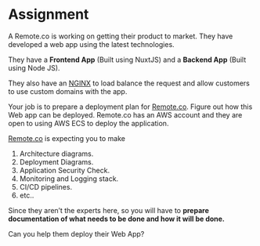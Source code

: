 # Assignment 

A Remote.co is working on getting their product to market. They have developed a web app using the latest technologies. 

They have a **Frontend App** (Built using NuxtJS) and a **Backend App** (Built using Node JS).

They also have an [NGINX](https://acuments.com/how-to-setup-openresty-to-auto-generate-ssl-certs.html) to load balance the request and allow customers to use custom domains with the app. 

Your job is to prepare a deployment plan for [Remote.co](http://Remote.co). Figure out how this Web app can be deployed. Remote.co has an AWS account and they are open to using AWS ECS to deploy the application.

[Remote.co](http://Remote.co) is expecting you to make 

1. Architecture diagrams.
2. Deployment Diagrams.
3. Application Security Check.
4. Monitoring and Logging stack.
5. CI/CD pipelines. 
6. etc..

Since they aren’t the experts here, so you will have to **prepare documentation of what needs to be done and how it will be done.**

Can you help them deploy their Web App?
